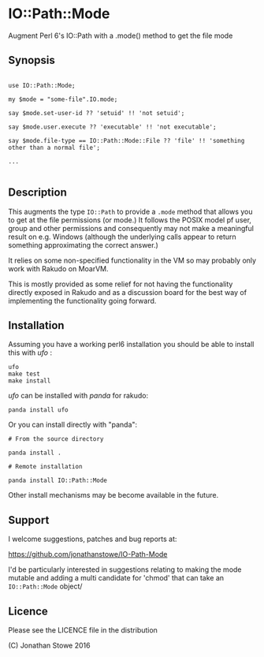 # IO::Path::Mode

Augment Perl 6's IO::Path with a .mode() method to get the file mode

## Synopsis

```

use IO::Path::Mode;

my $mode = "some-file".IO.mode;

say $mode.set-user-id ?? 'setuid' !! 'not setuid';

say $mode.user.execute ?? 'executable' !! 'not executable';

say $mode.file-type == IO::Path::Mode::File ?? 'file' !! 'something other than a normal file';

...


```

## Description

This augments the type ```IO::Path``` to provide a ```.mode``` method that allows
you to get at the file permissions (or mode.)  It follows the POSIX model pf
user, group and other permissions and consequently may not make a meaningful 
result on e.g. Windows (although the underlying calls appear to return something
approximating the correct answer.)

It relies on some non-specified functionality in the VM so may probably only work
with Rakudo on MoarVM.

This is mostly provided as some relief for not having the functionality directly
exposed in Rakudo and as a discussion board for the best way of implementing the
functionality going forward. 

## Installation

Assuming you have a working perl6 installation you should be able to
install this with *ufo* :

    ufo
    make test
    make install

*ufo* can be installed with *panda* for rakudo:

    panda install ufo

Or you can install directly with "panda":

    # From the source directory
   
    panda install .

    # Remote installation

    panda install IO::Path::Mode

Other install mechanisms may be become available in the future.

## Support

I welcome suggestions, patches and bug reports at:

   https://github.com/jonathanstowe/IO-Path-Mode

I'd be particularly interested in suggestions relating to making
the mode mutable and adding a multi candidate for 'chmod' that
can take an ```IO::Path::Mode``` object/

## Licence

Please see the LICENCE file in the distribution

(C) Jonathan Stowe 2016
